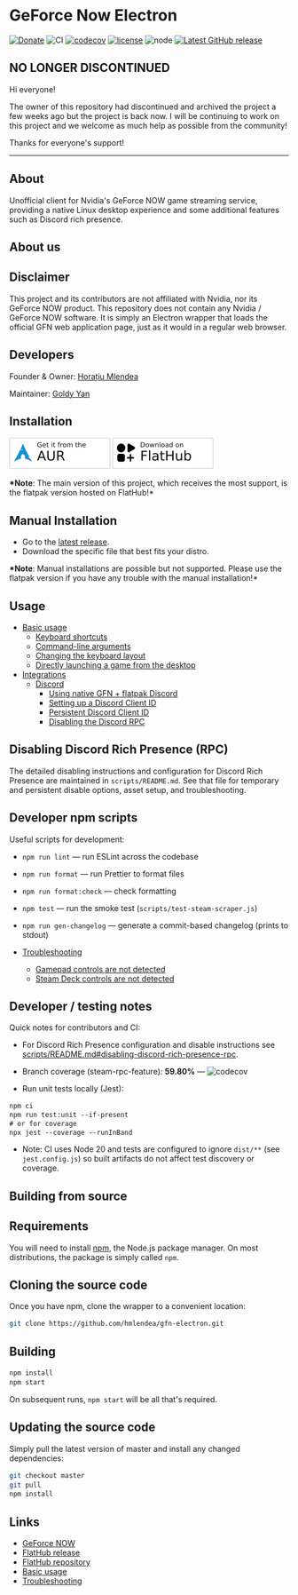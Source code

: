 # GeForce Now Electron

[![Donate](https://img.shields.io/badge/-%E2%99%A5%20Donate-%23ff69b4)](https://hmlendea.go.ro/fund.html) ![CI](https://github.com/luisbrn/gfn-electron/actions/workflows/node.js.yml/badge.svg) [![codecov](https://codecov.io/gh/luisbrn/gfn-electron/branch/main/graph/badge.svg)](https://codecov.io/gh/luisbrn/gfn-electron) [![license](https://img.shields.io/badge/license-MIT-blue.svg)](LICENSE.md) ![node](https://img.shields.io/badge/node-%3E%3D20-brightgreen)
[![Latest GitHub release](https://img.shields.io/github/v/release/hmlendea/gfn-electron)](https://github.com/hmlendea/gfn-electron/releases/latest)

## NO LONGER DISCONTINUED

Hi everyone!

The owner of this repository had discontinued and archived the project a few weeks ago but the project is back now. I will be continuing to work on this project and we welcome as much help as possible from the community!

Thanks for everyone's support!

---

## About

Unofficial client for Nvidia's GeForce NOW game streaming service, providing a native Linux desktop experience and some additional features such as Discord rich presence.

## About us

## Disclaimer

This project and its contributors are not affiliated with Nvidia, nor its GeForce NOW product. This repository does not contain any Nvidia / GeForce NOW software. It is simply an Electron wrapper that loads the official GFN web application page, just as it would in a regular web browser.

## Developers

Founder & Owner: [Horațiu Mlendea](https://github.com/hmlendea)

Maintainer: [Goldy Yan](https://github.com/Cybertaco360)

## Installation

[![Get it from the AUR](https://raw.githubusercontent.com/hmlendea/readme-assets/master/badges/stores/aur.png)](https://aur.archlinux.org/packages/geforcenow-electron/) [![Get it from FlatHub](https://raw.githubusercontent.com/hmlendea/readme-assets/master/badges/stores/flathub.png)](https://flathub.org/apps/details/io.github.hmlendea.geforcenow-electron)

**\*Note**: The main version of this project, which receives the most support, is the flatpak version hosted on FlatHub!\*

## Manual Installation

- Go to the [latest release](https://github.com/hmlendea/gfn-electron/releases/latest).
- Download the specific file that best fits your distro.

**\*Note**: Manual installations are possible but not supported. Please use the flatpak version if you have any trouble with the manual installation!\*

## Usage

- [Basic usage](https://github.com/hmlendea/gfn-electron/wiki/Basic-usage)
  - [Keyboard shortcuts](https://github.com/hmlendea/gfn-electron/wiki/Basic-usage#keyboard-shortcuts)
  - [Command-line arguments](https://github.com/hmlendea/gfn-electron/wiki/Basic-usage#command-line-arguments)
  - [Changing the keyboard layout](https://github.com/hmlendea/gfn-electron/wiki/Basic-usage#changing-the-keyboard-layout)
  - [Directly launching a game from the desktop](https://github.com/hmlendea/gfn-electron/wiki/Basic-usage#directly-launching-a-game-from-the-desktop)
- [Integrations](https://github.com/hmlendea/gfn-electron/wiki/Integrations)
  - [Discord](https://github.com/hmlendea/gfn-electron/wiki/Integrations#discord)
    - [Using native GFN + flatpak Discord](https://github.com/hmlendea/gfn-electron/wiki/Integrations#using-native-gfn--flatpak-discord)
    - [Setting up a Discord Client ID](https://github.com/hmlendea/gfn-electron/wiki/Integrations#setting-up-a-discord-client-id)
    - [Persistent Discord Client ID](scripts/README.md#persistent-client-id-setup-recommended)
    - [Disabling the Discord RPC](https://github.com/hmlendea/gfn-electron/wiki/Integrations#disabling-the-discord-rpc)

## Disabling Discord Rich Presence (RPC)

The detailed disabling instructions and configuration for Discord Rich Presence are maintained in `scripts/README.md`. See that file for temporary and persistent disable options, asset setup, and troubleshooting.

## Developer npm scripts

Useful scripts for development:

- `npm run lint` — run ESLint across the codebase
- `npm run format` — run Prettier to format files
- `npm run format:check` — check formatting
- `npm test` — run the smoke test (`scripts/test-steam-scraper.js`)
- `npm run gen-changelog` — generate a commit-based changelog (prints to stdout)

- [Troubleshooting](https://github.com/hmlendea/gfn-electron/wiki/Troubleshooting)
  - [Gamepad controls are not detected](https://github.com/hmlendea/gfn-electron/wiki/Troubleshooting#gamepad-controls-are-not-detected)
  - [Steam Deck controls are not detected](https://github.com/hmlendea/gfn-electron/wiki/Troubleshooting#steam-deck-controls-are-not-detected)

## Developer / testing notes

Quick notes for contributors and CI:

- For Discord Rich Presence configuration and disable instructions see [scripts/README.md#disabling-discord-rich-presence-rpc](scripts/README.md#disabling-discord-rich-presence-rpc).

- Branch coverage (steam-rpc-feature): **59.80%** — ![codecov](https://codecov.io/gh/luisbrn/gfn-electron/branch/steam-rpc-feature/graph/badge.svg)

- Run unit tests locally (Jest):

```fish
npm ci
npm run test:unit --if-present
# or for coverage
npx jest --coverage --runInBand
```

- Note: CI uses Node 20 and tests are configured to ignore `dist/**` (see `jest.config.js`) so built artifacts do not affect test discovery or coverage.

## Building from source

## Requirements

You will need to install [npm](https://www.npmjs.com/), the Node.js package manager. On most distributions, the package is simply called `npm`.

## Cloning the source code

Once you have npm, clone the wrapper to a convenient location:

```bash
git clone https://github.com/hmlendea/gfn-electron.git
```

## Building

```bash
npm install
npm start
```

On subsequent runs, `npm start` will be all that's required.

## Updating the source code

Simply pull the latest version of master and install any changed dependencies:

```bash
git checkout master
git pull
npm install
```

## Links

- [GeForce NOW](https://nvidia.com/en-eu/geforce-now)
- [FlatHub release](https://flathub.org/apps/details/io.github.hmlendea.geforcenow-electron)
- [FlatHub repository](https://github.com/flathub/io.github.hmlendea.geforcenow-electron)
- [Basic usage](https://github.com/hmlendea/gfn-electron/wiki/Basic-usage)
- [Troubleshooting](https://github.com/hmlendea/gfn-electron/wiki/Troubleshooting)
